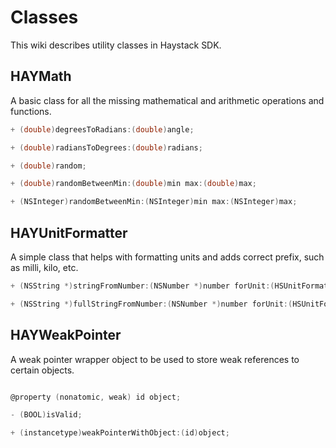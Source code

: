Classes
=======

This wiki describes utility classes in Haystack SDK.

HAYMath
--------
A basic class for all the missing mathematical and arithmetic operations and functions.

```objective-c
+ (double)degreesToRadians:(double)angle;

+ (double)radiansToDegrees:(double)radians;

+ (double)random;

+ (double)randomBetweenMin:(double)min max:(double)max;

+ (NSInteger)randomBetweenMin:(NSInteger)min max:(NSInteger)max;
```

HAYUnitFormatter
--------
A simple class that helps with formatting units and adds correct prefix, such as milli, kilo, etc.

```objective-c
+ (NSString *)stringFromNumber:(NSNumber *)number forUnit:(HSUnitFormatterUnitType)unit;

+ (NSString *)fullStringFromNumber:(NSNumber *)number forUnit:(HSUnitFormatterUnitType)unit;
```

HAYWeakPointer
--------
A weak pointer wrapper object to be used to store weak references to certain objects.

```objective-c

@property (nonatomic, weak) id object;

- (BOOL)isValid;

+ (instancetype)weakPointerWithObject:(id)object;
```
